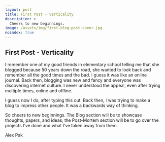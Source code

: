 ```yaml
---
layout: post
title: First Post - Verticality
description: >
  Cheers to new beginnings.
image: /assets/img/first-blog-post-cover.jpg
noindex: true
---
```


## First Post - Verticality

I remember one of my good friends in elementary school telling me that she blogged because 50 years down the road, she wanted to look back and remember all the good times and the bad. I guess it was like an online journal. Back then, blogging was new and fancy and everyone was discovering internet culture. I never understood the appeal, even after trying multiple times, online and offline.

I guess now I do, after typing this out. Back then, I was trying to make a blog to impress other people. It was a backwards way of thinking.

So cheers to new beginnings. The Blog section will be to showcase thoughts, papers, and ideas; the Post-Mortem section will be to go over the projects I've done and what I've taken away from them.


Alex Pak
